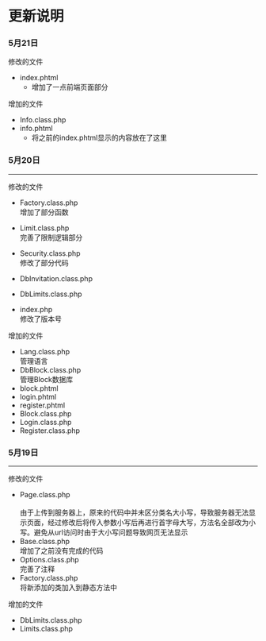 更新说明
====

### 5月21日

修改的文件

- index.phtml
  * 增加了一点前端页面部分

增加的文件

- Info.class.php
- info.phtml
  * 将之前的index.phtml显示的内容放在了这里

### 5月20日
---

修改的文件

- Factory.class.php<br>
    增加了部分函数
- Limit.class.php<br>
    完善了限制逻辑部分
- Security.class.php<br>
    修改了部分代码
- DbInvitation.class.php<br>
    
- DbLimits.class.php<br>
    
- index.php<br>
    修改了版本号

增加的文件

- Lang.class.php<br>
    管理语言
- DbBlock.class.php<br>
    管理Block数据库
- block.phtml
- login.phtml
- register.phtml
- Block.class.php
- Login.class.php
- Register.class.php


### 5月19日
---

修改的文件

- Page.class.php<br>  
    由于上传到服务器上，原来的代码中并未区分类名大小写，导致服务器无法显示页面，经过修改后将传入参数小写后再进行首字母大写，方法名全部改为小写。避免从url访问时由于大小写问题导致网页无法显示
- Base.class.php<br>
    增加了之前没有完成的代码
- Options.class.php<br>
    完善了注释
- Factory.class.php<br>
    将新添加的类加入到静态方法中

增加的文件

- DbLimits.class.php
- Limits.class.php